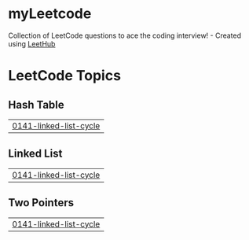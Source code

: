 # myLeetcode
Collection of LeetCode questions to ace the coding interview! - Created using [LeetHub](https://github.com/minjungsung/leethub)

<!---LeetCode Topics Start-->
# LeetCode Topics
## Hash Table
|  |
| ------- |
| [0141-linked-list-cycle](https://github.com/yashihh/myLeetcode/tree/master/0141-linked-list-cycle) |
## Linked List
|  |
| ------- |
| [0141-linked-list-cycle](https://github.com/yashihh/myLeetcode/tree/master/0141-linked-list-cycle) |
## Two Pointers
|  |
| ------- |
| [0141-linked-list-cycle](https://github.com/yashihh/myLeetcode/tree/master/0141-linked-list-cycle) |
<!---LeetCode Topics End-->